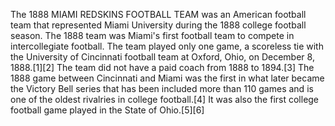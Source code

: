 The 1888 MIAMI REDSKINS FOOTBALL TEAM was an American football team that represented Miami University during the 1888 college football season. The 1888 team was Miami's first football team to compete in intercollegiate football. The team played only one game, a scoreless tie with the University of Cincinnati football team at Oxford, Ohio, on December 8, 1888.[1][2] The team did not have a paid coach from 1888 to 1894.[3] The 1888 game between Cincinnati and Miami was the first in what later became the Victory Bell series that has been included more than 110 games and is one of the oldest rivalries in college football.[4] It was also the first college football game played in the State of Ohio.[5][6]
